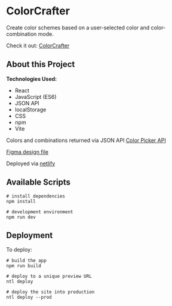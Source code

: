 # ColorCrafter

Create color schemes based on a user-selected color and color-combination mode.

Check it out: [ColorCrafter](https://colorcrafter.netlify.app/)

## About this Project

**Technologies Used:**

- React
- JavaScript (ES6)
- JSON API
- localStorage
- CSS
- npm
- Vite

Colors and combinations returned via JSON API [Color Picker API](https://www.thecolorapi.com/)

[Figma design file](<https://www.figma.com/file/89fWdvbs8FBNpNAB3U0XBc/Color-Picker-(Copy)?node-id=0%3A1>)

Deployed via [netlify](https://www.netlify.com/)

## Available Scripts

```
# install dependencies
npm install

# development environment
npm run dev
```

## Deployment

To deploy:

```
# build the app
npm run build

# deploy to a unique preview URL
ntl deploy

# deploy the site into production
ntl deploy --prod
```
